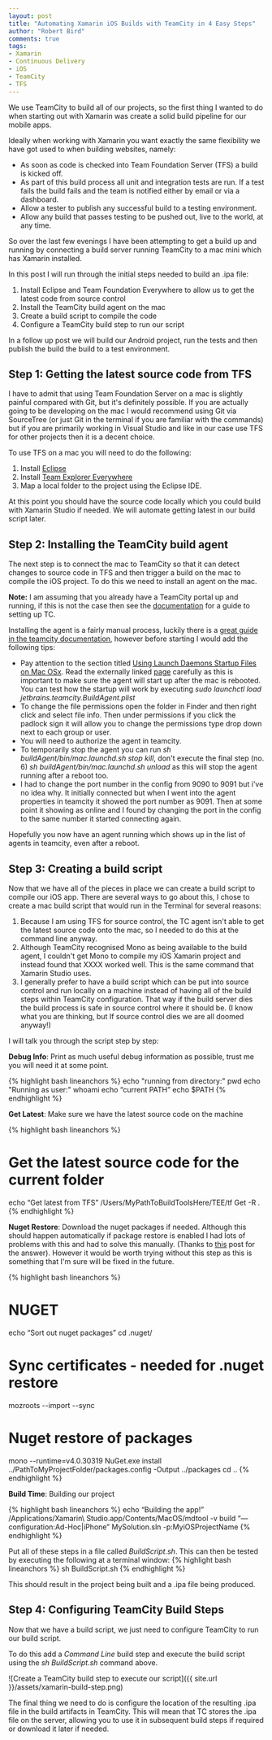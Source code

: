 ```yaml
--- 
layout: post
title: "Automating Xamarin iOS Builds with TeamCity in 4 Easy Steps"
author: "Robert Bird"
comments: true
tags:
- Xamarin
- Continuous Delivery
- iOS
- TeamCity
- TFS
---
```


We use TeamCity to build all of our projects, so the first thing I wanted to do when starting out with Xamarin was create a solid build pipeline for our mobile apps.

Ideally when working with Xamarin you want exactly the same flexibility we have got used to when building websites, namely:

- As soon as code is checked into Team Foundation Server (TFS) a build is kicked off.
- As part of this build process all unit and integration tests are run. If a test fails the build fails and the team is notified either by email or via a dashboard.
- Allow a tester to publish any successful build to a testing environment.
- Allow any build that passes testing to be pushed out, live to the world, at any time.

So over the last few evenings I have been attempting to get a build up and running by connecting a build server running TeamCity to a mac mini which has Xamarin installed.

In this post I will run through the initial steps needed to build an .ipa file:

1. Install Eclipse and Team Foundation Everywhere to allow us to get the latest code from source control
2. Install the TeamCity build agent on the mac
3. Create a build script to compile the code
4. Configure a TeamCity build step to run our script

In a follow up post we will build our Android project, run the tests and then publish the build the build to a test environment.

## Step 1: Getting the latest source code from TFS

I have to admit that using Team Foundation Server on a mac is slightly painful compared with Git, but it's definitely possible. If you are actually going to be developing on the mac I would recommend using Git via SourceTree (or just Git in the terminal if you are familiar with the commands) but if you are primarily working in Visual Studio and like in our case use TFS for other projects then it is a decent choice.

To use TFS on a mac you will need to do the following:

1.  Install [Eclipse](https://www.eclipse.org/downloads/?osType=macosx)
2.  Install [Team Explorer Everywhere](https://www.visualstudio.com/en-us/products/team-explorer-everywhere-vs.aspx)
3.  Map a local folder to the project using the Eclipse IDE.

At this point you should have the source code locally which you could build with Xamarin Studio if needed. We will automate getting latest in our build script later.

## Step 2: Installing the TeamCity build agent

The next step is to connect the mac to TeamCity so that it can detect changes to source code in TFS and then trigger a build on the mac to compile the iOS project. To do this we need to install an agent on the mac. 

**Note:** I am assuming that you already have a TeamCity portal up and running, if this is not the case then see the [documentation](https://confluence.jetbrains.com/display/TCD9/Installing+and+Configuring+the+TeamCity+Server) for a guide to setting up TC.

Installing the agent is a fairly manual process, luckily there is a [great guide in the teamcity documentation](https://confluence.jetbrains.com/display/TCD8/Setting+up+and+Running+Additional+Build+Agents#SettingupandRunningAdditionalBuildAgents-installingBuildAgentsZip), however before starting I would add the following tips:

*   Pay attention to the section titled [Using Launch Daemons Startup Files on Mac OSx](https://confluence.jetbrains.com/display/TCD8/Setting+up+and+Running+Additional+Build+Agents#SettingupandRunningAdditionalBuildAgents-UsingLaunchDaemonsStartupFilesonMacOSx). Read the externally linked [page](http://www.grivet-tools.com/2014/launchdaemons-vs-launchagents/) carefully as this is important to make sure the agent will start up after the mac is rebooted. You can test how the startup will work by executing _sudo launchctl load jetbrains.teamcity.BuildAgent.plist_
*   To change the file permissions open the folder in Finder and then right click and select file info. Then under permissions if you click the padlock sign it will allow you to change the permissions type drop down next to each group or user.
*   You will need to authorize the agent in teamcity.
*   To temporarily stop the agent you can run _sh buildAgent/bin/mac.launchd.sh stop kill_, don't execute the final step (no. 6) _sh buildAgent/bin/mac.launchd.sh unload_ as this will stop the agent running after a reboot too. 
*   I had to change the port number in the config from 9090 to 9091 but i've no idea why. It initially connected but when I went into the agent properties in teamcity it showed the port number as 9091. Then at some point it showing as online and I found by changing the port in the config to the same number it started connecting again.

Hopefully you now have an agent running which shows up in the list of agents in teamcity, even after a reboot.

## Step 3: Creating a build script

Now that we have all of the pieces in place we can create a build script to compile our iOS app. There are several ways to go about this, I chose to create a mac build script that would run in the Terminal for several reasons:

1.  Because I am using TFS for source control, the TC agent isn't able to get the latest source code onto the mac, so I needed to do this at the command line anyway.
2.  Although TeamCity recognised Mono as being available to the build agent, I couldn't get Mono to compile my iOS Xamarin project and instead found that XXXX worked well. This is the same command that Xamarin Studio uses.
3.  I generally prefer to have a build script which can be put into source control and run locally on a machine instead of having all of the build steps within TeamCity configuration. That way if the build server dies the build process is safe in source control where it should be. (I know what you are thinking, but If source control dies we are all doomed anyway!)

I will talk you through the script step by step:

**Debug Info**: Print as much useful debug information as possible, trust me you will need it at some point.

{% highlight bash lineanchors %}
echo "running from directory:"
pwd
echo "Running as user:"
whoami
echo “current PATH”
echo $PATH
{% endhighlight %}

**Get Latest**: Make sure we have the latest source code on the machine

{% highlight bash lineanchors %}
# Get the latest source code for the current folder
echo “Get latest from TFS”
/Users/MyPathToBuildToolsHere/TEE/tf Get -R .
{% endhighlight %}

**Nuget Restore**: Download the nuget packages if needed. Although this should happen automatically if package restore is enabled I had lots of problems with this and had to solve this manually. (Thanks to [this]() post for the answer). However it would be worth trying without this step as this is something that I'm sure will be fixed in the future.  

{% highlight bash lineanchors %}
# NUGET
echo “Sort out nuget packages”
cd .nuget/
# Sync certificates - needed for .nuget restore
mozroots --import --sync
# Nuget restore of packages
mono --runtime=v4.0.30319 NuGet.exe install ../PathToMyProjectFolder/packages.config -Output ../packages
cd ..
{% endhighlight %}

**Build Time**: Building our project

{% highlight bash lineanchors %}
echo “Building the app!”
/Applications/Xamarin\ Studio.app/Contents/MacOS/mdtool -v build “—configuration:Ad-Hoc\|iPhone” MySolution.sln -p:MyiOSProjectName
{% endhighlight %}

Put all of these steps in a file called _BuildScript.sh_. This can then be tested by executing the following at a terminal window:
{% highlight bash lineanchors %}
sh BuildScript.sh
{% endhighlight %}

This should result in the project being built and a .ipa file being produced. 

## Step 4: Configuring TeamCity Build Steps

Now that we have a build script, we just need to configure TeamCity to run our build script. 

To do this add a _Command Line_ build step and execute the build script using the _sh BuildScript.sh_ command above.

![Create a TeamCity build step to execute our script]({{ site.url }}/assets/xamarin-build-step.png)

The final thing we need to do is configure the location of the resulting .ipa file in the build artifacts in TeamCity. This will mean that TC stores the .ipa file on the server, allowing you to use it in subsequent build steps if required or download it later if needed. 

